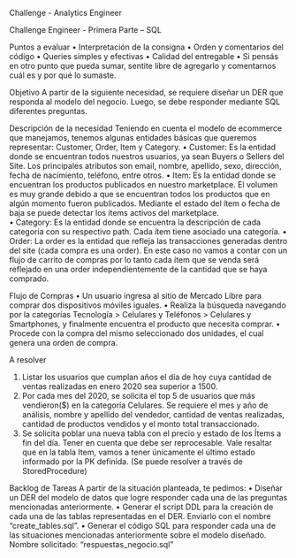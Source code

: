 Challenge - Analytics Engineer

Challenge Engineer - Primera Parte – SQL

Puntos a evaluar 
•	Interpretación de la consigna 
•	Orden y comentarios del código 
•	Queries simples y efectivas 
•	Calidad del entregable 
•	Si pensás en otro punto que pueda sumar, sentite libre de agregarlo y comentarnos cuál es y por qué lo sumaste.

Objetivo
A partir de la siguiente necesidad, se requiere diseñar un DER que responda al modelo del negocio. Luego, se debe responder mediante SQL diferentes preguntas. 

Descripción de la necesidad 
Teniendo en cuenta el modelo de ecommerce que manejamos, tenemos algunas entidades básicas que queremos representar: Customer, Order, Item y Category. 
•	Customer: Es la entidad donde se encuentran todos nuestros usuarios, ya sean Buyers o Sellers del Site. Los principales atributos son email, nombre, apellido, sexo, dirección, fecha de nacimiento, teléfono, entre otros. 
•	Item: Es la entidad donde se encuentran los productos publicados en nuestro marketplace. El volumen es muy grande debido a que se encuentran todos los productos que en algún momento fueron publicados. Mediante el estado del ítem o fecha de baja se puede detectar los ítems activos del marketplace.  
•	Category: Es la entidad donde se encuentra la descripción de cada categoría con su respectivo path. Cada ítem tiene asociado una categoría. 
•	Order: La order es la entidad que refleja las transacciones generadas dentro del site (cada compra es una order). En este caso no vamos a contar con un flujo de carrito de compras por lo tanto cada ítem que se venda será reflejado en una order independientemente de la cantidad que se haya comprado.






Flujo de Compras
•	Un usuario ingresa al sitio de Mercado Libre para comprar dos dispositivos móviles iguales. 
•	Realiza la búsqueda navegando por la categorías Tecnología > Celulares y Teléfonos > Celulares y Smartphones, y finalmente encuentra el producto que necesita comprar. 
•	Procede con la compra del mismo seleccionado dos unidades, el cual genera una orden de compra.


A resolver
1.	Listar los usuarios que cumplan años el día de hoy cuya cantidad de ventas realizadas en enero 2020 sea superior a 1500. 
2.	Por cada mes del 2020, se solicita el top 5 de usuarios que más vendieron($) en la categoría Celulares. Se requiere el mes y año de análisis, nombre y apellido del vendedor, cantidad de ventas realizadas, cantidad de productos vendidos y el monto total transaccionado. 
3.	Se solicita poblar una nueva tabla con el precio y estado de los Ítems a fin del día. Tener en cuenta que debe ser reprocesable. Vale resaltar que en la tabla Item, vamos a tener únicamente el último estado informado por la PK definida. (Se puede resolver a través de StoredProcedure) 

Backlog de Tareas
A partir de la situación planteada, te pedimos: 
•	Diseñar un DER del modelo de datos que logre responder cada una de las preguntas mencionadas anteriormente.
•	Generar el script DDL para la creación de cada una de las tablas representadas en el DER. Enviarlo con el nombre “create_tables.sql”. 
•	Generar el código SQL para responder cada una de las situaciones mencionadas anteriormente sobre el modelo diseñado. Nombre solicitado:  “respuestas_negocio.sql”

